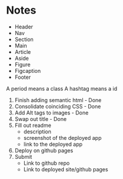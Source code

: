 # Notes

- Header
- Nav
- Section
- Main
- Article
- Aside
- Figure
- Figcaption
- Footer

A period means a class
A hashtag means a id


1. Finish adding semantic html - Done
2. Consolidate coinciding CSS - Done
3. Add Alt tags to images - Done
4. Swap out title - Done
5. Fill out readme 
    - description
    - screenshot of the deployed app
    - link to the deployed app
6. Deploy on github pages
7. Submit
    - Link to github repo
    - Link to deployed site/github pages